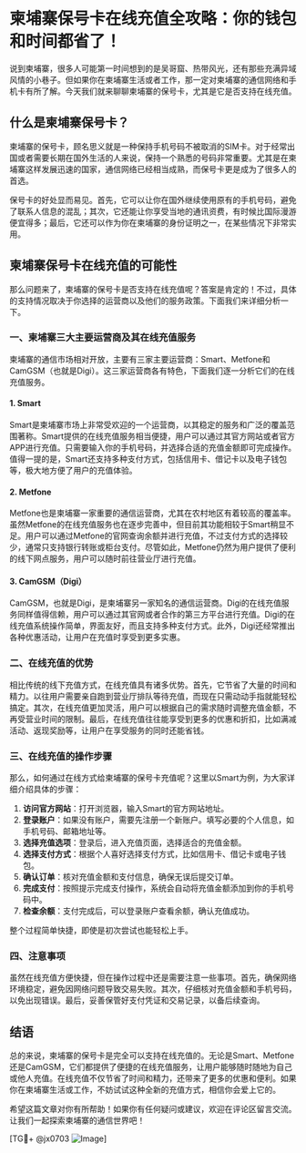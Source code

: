 # 柬埔寨保号卡在线充值全攻略：你的钱包和时间都省了！

说到柬埔寨，很多人可能第一时间想到的是吴哥窟、热带风光，还有那些充满异域风情的小巷子。但如果你在柬埔寨生活或者工作，那一定对柬埔寨的通信网络和手机卡有所了解。今天我们就来聊聊柬埔寨的保号卡，尤其是它是否支持在线充值。

## 什么是柬埔寨保号卡？

柬埔寨的保号卡，顾名思义就是一种保持手机号码不被取消的SIM卡。对于经常出国或者需要长期在国外生活的人来说，保持一个熟悉的号码非常重要。尤其是在柬埔寨这样发展迅速的国家，通信网络已经相当成熟，而保号卡更是成为了很多人的首选。

保号卡的好处显而易见。首先，它可以让你在国外继续使用原有的手机号码，避免了联系人信息的混乱；其次，它还能让你享受当地的通讯资费，有时候比国际漫游便宜得多；最后，它还可以作为你在柬埔寨的身份证明之一，在某些情况下非常实用。

## 柬埔寨保号卡在线充值的可能性

那么问题来了，柬埔寨的保号卡是否支持在线充值呢？答案是肯定的！不过，具体的支持情况取决于你选择的运营商以及他们的服务政策。下面我们来详细分析一下。

### 一、柬埔寨三大主要运营商及其在线充值服务

柬埔寨的通信市场相对开放，主要有三家主要运营商：Smart、Metfone和CamGSM（也就是Digi）。这三家运营商各有特色，下面我们逐一分析它们的在线充值服务。

#### 1. Smart
Smart是柬埔寨市场上非常受欢迎的一个运营商，以其稳定的服务和广泛的覆盖范围著称。Smart提供的在线充值服务相当便捷，用户可以通过其官方网站或者官方APP进行充值。只需要输入你的手机号码，并选择合适的充值金额即可完成操作。值得一提的是，Smart还支持多种支付方式，包括信用卡、借记卡以及电子钱包等，极大地方便了用户的充值体验。

#### 2. Metfone
Metfone也是柬埔寨一家重要的通信运营商，尤其在农村地区有着较高的覆盖率。虽然Metfone的在线充值服务也在逐步完善中，但目前其功能相较于Smart稍显不足。用户可以通过Metfone的官网查询余额并进行充值，不过支付方式的选择较少，通常只支持银行转账或柜台支付。尽管如此，Metfone仍然为用户提供了便利的线下网点服务，用户可以随时前往营业厅进行充值。

#### 3. CamGSM（Digi）
CamGSM，也就是Digi，是柬埔寨另一家知名的通信运营商。Digi的在线充值服务同样值得信赖，用户可以通过其官网或者合作的第三方平台进行充值。Digi的在线充值系统操作简单，界面友好，而且支持多种支付方式。此外，Digi还经常推出各种优惠活动，让用户在充值时享受到更多实惠。

### 二、在线充值的优势

相比传统的线下充值方式，在线充值具有诸多优势。首先，它节省了大量的时间和精力。以往用户需要亲自跑到营业厅排队等待充值，而现在只需动动手指就能轻松搞定。其次，在线充值更加灵活，用户可以根据自己的需求随时调整充值金额，不再受营业时间的限制。最后，在线充值往往能享受到更多的优惠和折扣，比如满减活动、返现奖励等，让用户在享受服务的同时还能省钱。

### 三、在线充值的操作步骤

那么，如何通过在线方式给柬埔寨的保号卡充值呢？这里以Smart为例，为大家详细介绍具体的步骤：

1. **访问官方网站**：打开浏览器，输入Smart的官方网站地址。
2. **登录账户**：如果没有账户，需要先注册一个新账户。填写必要的个人信息，如手机号码、邮箱地址等。
3. **选择充值选项**：登录后，进入充值页面，选择适合的充值金额。
4. **选择支付方式**：根据个人喜好选择支付方式，比如信用卡、借记卡或电子钱包。
5. **确认订单**：核对充值金额和支付信息，确保无误后提交订单。
6. **完成支付**：按照提示完成支付操作，系统会自动将充值金额添加到你的手机号码中。
7. **检查余额**：支付完成后，可以登录账户查看余额，确认充值成功。

整个过程简单快捷，即使是初次尝试也能轻松上手。

### 四、注意事项

虽然在线充值方便快捷，但在操作过程中还是需要注意一些事项。首先，确保网络环境稳定，避免因网络问题导致交易失败。其次，仔细核对充值金额和手机号码，以免出现错误。最后，妥善保管好支付凭证和交易记录，以备后续查询。

## 结语

总的来说，柬埔寨的保号卡是完全可以支持在线充值的。无论是Smart、Metfone还是CamGSM，它们都提供了便捷的在线充值服务，让用户能够随时随地为自己或他人充值。在线充值不仅节省了时间和精力，还带来了更多的优惠和便利。如果你在柬埔寨生活或工作，不妨试试这种全新的充值方式，相信你会爱上它的。

希望这篇文章对你有所帮助！如果你有任何疑问或建议，欢迎在评论区留言交流。让我们一起探索柬埔寨的通信世界吧！

[TG💪+ @jx0703 ![Image](https://github.com/user-attachments/assets/dbca1d08-cadb-493c-b0ec-ad6f7a83f270)]